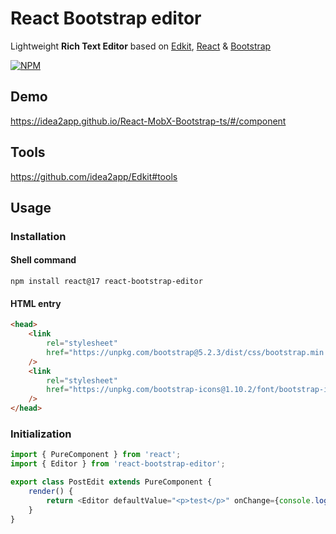 # React Bootstrap editor

Lightweight **Rich Text Editor** based on [Edkit][1], [React][2] & [Bootstrap][3]

[![NPM](https://nodei.co/npm/react-bootstrap-editor.png?downloads=true&downloadRank=true&stars=true)][4]

## Demo

https://idea2app.github.io/React-MobX-Bootstrap-ts/#/component

## Tools

https://github.com/idea2app/Edkit#tools

## Usage

### Installation

#### Shell command

```shell
npm install react@17 react-bootstrap-editor
```

#### HTML entry

```html
<head>
    <link
        rel="stylesheet"
        href="https://unpkg.com/bootstrap@5.2.3/dist/css/bootstrap.min.css"
    />
    <link
        rel="stylesheet"
        href="https://unpkg.com/bootstrap-icons@1.10.2/font/bootstrap-icons.css"
    />
</head>
```

### Initialization

```javascript
import { PureComponent } from 'react';
import { Editor } from 'react-bootstrap-editor';

export class PostEdit extends PureComponent {
    render() {
        return <Editor defaultValue="<p>test</p>" onChange={console.log} />;
    }
}
```

[1]: https://github.com/idea2app/Edkit/
[2]: https://reactjs.org/
[3]: https://getbootstrap.com/
[4]: https://nodei.co/npm/react-bootstrap-editor/
